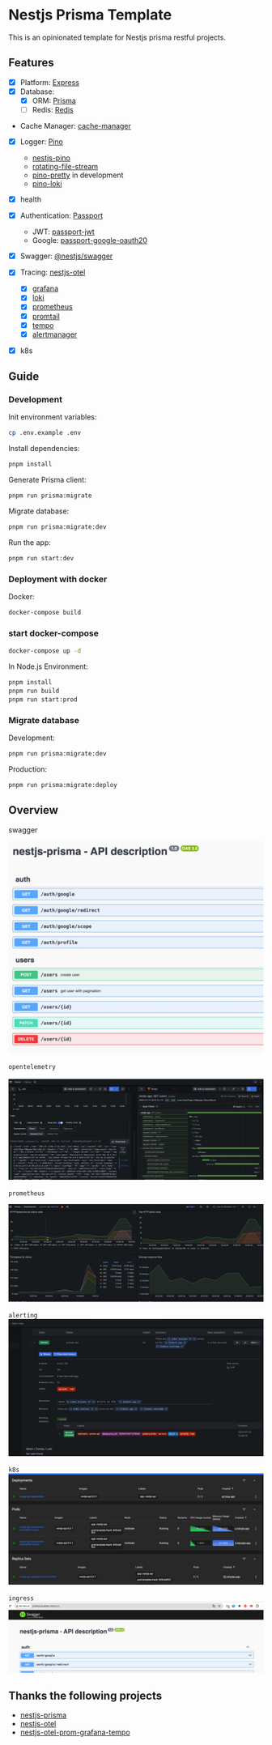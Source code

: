 # Nestjs Prisma Template

This is an opinionated template for Nestjs prisma restful projects.

## Features

- [x] Platform: [Express](https://expressjs.com/)
- [x] Database:
  - [x] ORM: [Prisma](https://prisma.io)
  - [ ] Redis: [Redis](https://github.com/songkeys/nestjs-redis)
- Cache Manager: [cache-manager](https://github.com/nestjs/cache-manager)
- [x] Logger: [Pino](https://github.com/pinojs/pino)

  - [nestjs-pino](https://github.com/iamolegga/nestjs-pino)
  - [rotating-file-stream](https://github.com/iccicci/rotating-file-stream)
  - [pino-pretty](https://github.com/pinojs/pino-pretty) in development
  - [pino-loki](https://github.com/Julien-R44/pino-loki)

- [x] health
- [x] Authentication: [Passport](https://github.com/nestjs/passport)
  - JWT: [passport-jwt](https://www.passportjs.org/packages/passport-jwt/)
  - Google: [passport-google-oauth20](https://www.passportjs.org/packages/passport-google-oauth20/)
- [x] Swagger: [@nestjs/swagger](https://github.com/nestjs/swagger)
- [x] Tracing: [nestjs-otel](https://github.com/pragmaticivan/nestjs-otel)
  - [x] [grafana](https://grafana.com/docs/grafana/latest/)
  - [x] [loki](https://grafana.com/docs/loki/latest/)
  - [x] [prometheus](https://prometheus.io/)
  - [x] [promtail](https://grafana.com/docs/loki/latest/send-data/promtail/)
  - [x] [tempo](https://grafana.com/docs/tempo/latest)
  - [x] [alertmanager](https://grafana.com/docs/grafana/latest/alerting/set-up/migrating-alerts/legacy-alerting/grafana-cloud-alerting/alertmanager/)
- [x] k8s

## Guide

### Development

Init environment variables:

```bash
cp .env.example .env
```

Install dependencies:

```bash
pnpm install
```

Generate Prisma client:

```bash
pnpm run prisma:migrate
```

Migrate database:

```bash
pnpm run prisma:migrate:dev
```

Run the app:

```bash
pnpm run start:dev
```

### Deployment with docker

Docker:

```bash
docker-compose build
```

### start docker-compose

```bash
docker-compose up -d
```

In Node.js Environment:

```bash
pnpm install
pnpm run build
pnpm run start:prod
```

### Migrate database

Development:

```bash
pnpm run prisma:migrate:dev
```

Production:

```bash
pnpm run prisma:migrate:deploy
```

## Overview

swagger

![swagger](./docs/swagger.jpg)

`opentelemetry`

![opentelemetry](./docs/opentelemetry.jpg)

`prometheus`

![prom](./docs/prom.jpg)

`alerting`
![alert](./docs/alert.jpg)

`k8s`
![k8s](./docs/k8s.jpg)

`ingress`
![ingress](./docs/ingress.jpg)

## Thanks the following projects

- [nestjs-prisma](https://github.com/notiz-dev/nestjs-prisma)
- [nestjs-otel](https://github.com/pragmaticivan/nestjs-otel)
- [nestjs-otel-prom-grafana-tempo](https://github.com/pragmaticivan/nestjs-otel-prom-grafana-tempo)
